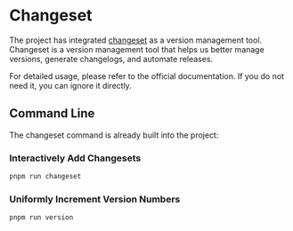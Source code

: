# Changeset

The project has integrated [changeset](https://github.com/changesets/changesets) as a version management tool. Changeset is a version management tool that helps us better manage versions, generate changelogs, and automate releases.

For detailed usage, please refer to the official documentation. If you do not need it, you can ignore it directly.

## Command Line

The changeset command is already built into the project:

### Interactively Add Changesets

```bash
pnpm run changeset
```

### Uniformly Increment Version Numbers

```bash
pnpm run version
```
